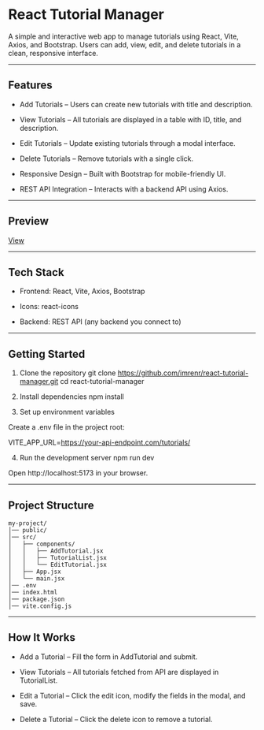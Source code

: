 # React Tutorial Manager

A simple and interactive web app to manage tutorials using React, Vite, Axios, and Bootstrap. Users can add, view, edit, and delete tutorials in a clean, responsive interface.

---

## Features

- Add Tutorials – Users can create new tutorials with title and description.

- View Tutorials – All tutorials are displayed in a table with ID, title, and description.

- Edit Tutorials – Update existing tutorials through a modal interface.

- Delete Tutorials – Remove tutorials with a single click.

- Responsive Design – Built with Bootstrap for mobile-friendly UI.

- REST API Integration – Interacts with a backend API using Axios.


---

## Preview

[View](https://github.com/user-attachments/assets/d56b90f6-9ab6-4de8-8abc-50c74603934d)

---

## Tech Stack

- Frontend: React, Vite, Axios, Bootstrap

- Icons: react-icons

- Backend: REST API (any backend you connect to)

---

## Getting Started
1. Clone the repository
git clone https://github.com/imrenr/react-tutorial-manager.git
cd react-tutorial-manager

2. Install dependencies
npm install

3. Set up environment variables

Create a .env file in the project root:

VITE_APP_URL=https://your-api-endpoint.com/tutorials/

4. Run the development server
npm run dev


Open http://localhost:5173
 in your browser.

---

## Project Structure
```
my-project/
│── public/
│── src/
│   ├── components/
│   │   ├── AddTutorial.jsx
│   │   ├── TutorialList.jsx
│   │   └── EditTutorial.jsx
│   ├── App.jsx
│   └── main.jsx
│── .env
│── index.html
│── package.json
│── vite.config.js
```

---

## How It Works

- Add a Tutorial – Fill the form in AddTutorial and submit.

- View Tutorials – All tutorials fetched from API are displayed in TutorialList.

- Edit a Tutorial – Click the edit icon, modify the fields in the modal, and save.

- Delete a Tutorial – Click the delete icon to remove a tutorial.
